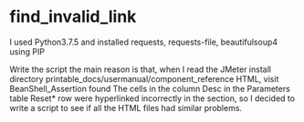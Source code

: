 # find_invalid_link

I used Python3.7.5 and installed requests, requests-file, beautifulsoup4 using PIP

Write the script the main reason is that, when I read the JMeter install directory printable_docs/usermanual/component_reference HTML, visit BeanShell_Assertion found
The cells in the column Desc in the Parameters table Reset* row were hyperlinked incorrectly in the section, so I decided to write a script to see if all the HTML files had similar problems.
